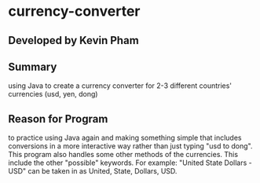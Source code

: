 # currency-converter
## Developed by Kevin Pham

## Summary
using Java to create a currency converter for 2-3 different countries' currencies (usd, yen, dong)

## Reason for Program
to practice using Java again and making something simple that includes conversions in a more interactive way rather than just typing "usd to dong". This program also handles some other methods of the currencies. This include the other "possible" keywords. For example: "United State Dollars - USD" can be taken in as United, State, Dollars, USD.
